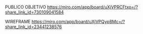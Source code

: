 PUBLICO OBJETIVO
https://miro.com/app/board/uXjVPRCFtxo=/?share_link_id=730109041584

WIREFRAME
https://miro.com/app/board/uXjVPQyp8Mc=/?share_link_id=23441238576
